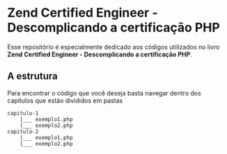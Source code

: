 # Zend Certified Engineer - Descomplicando a certificação PHP

Esse repositório é especialmente dedicado aos códigos utilizados no livro **Zend Certified Engineer - Descomplicando a certificação PHP**.

## A estrutura

Para encontrar o código que você deseja basta navegar dentro dos capítulos que estão divididos em pastas

```
capitulo-1
    |___ exemplo1.php
    |___ exemplo2.php
capitulo-2
    |___ exemplo1.php
    |___ exemplo2.php
```
